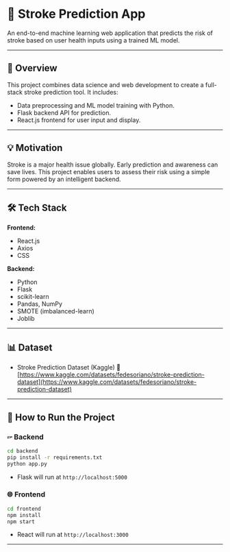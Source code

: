 # 🧠 Stroke Prediction App

An end-to-end machine learning web application that predicts the risk of stroke based on user health inputs using a trained ML model.

---

## 📌 Overview

This project combines data science and web development to create a full-stack stroke prediction tool. It includes:

* Data preprocessing and ML model training with Python.
* Flask backend API for prediction.
* React.js frontend for user input and display.

---

## 💡 Motivation

Stroke is a major health issue globally. Early prediction and awareness can save lives. This project enables users to assess their risk using a simple form powered by an intelligent backend.

---

## 🛠️ Tech Stack

**Frontend:**

* React.js
* Axios
* CSS

**Backend:**

* Python
* Flask
* scikit-learn
* Pandas, NumPy
* SMOTE (imbalanced-learn)
* Joblib

---

## 📊 Dataset

* Stroke Prediction Dataset (Kaggle)
  🔗 [https://www.kaggle.com/datasets/fedesoriano/stroke-prediction-dataset](https://www.kaggle.com/datasets/fedesoriano/stroke-prediction-dataset)

---

## 🚀 How to Run the Project

### 🖙 Backend

```bash
cd backend
pip install -r requirements.txt
python app.py
```

* Flask will run at `http://localhost:5000`

### 🌐 Frontend

```bash
cd frontend
npm install
npm start
```

* React will run at `http://localhost:3000`

---

